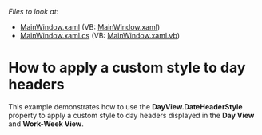 <!-- default file list -->
*Files to look at*:

* [MainWindow.xaml](./CS/WpfApplication1/MainWindow.xaml) (VB: [MainWindow.xaml](./VB/WpfApplication1/MainWindow.xaml))
* [MainWindow.xaml.cs](./CS/WpfApplication1/MainWindow.xaml.cs) (VB: [MainWindow.xaml.vb](./VB/WpfApplication1/MainWindow.xaml.vb))
<!-- default file list end -->
# How to apply a custom style to day headers


<p>This example demonstrates how to use the <strong>DayView.DateHeaderStyle</strong> property to apply a custom style to day headers displayed in the <strong>Day View</strong> and <strong>Work-Week View</strong>.</p>

<br/>


